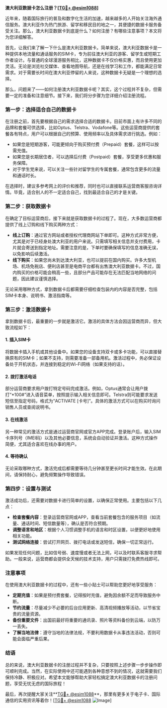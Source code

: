 **澳大利亚数据卡怎么注册？[[TG💪+ @esim1088](https://t.me/s/esim1088)]**

近年来，随着国际旅行的普及和数字化生活的加速，越来越多的人开始关注海外通信服务。澳大利亚作为热门旅游、留学和移民目的地之一，其便捷的数据卡服务备受关注。那么，澳大利亚数据卡到底是什么？如何注册？有哪些注意事项？本文将为您详细解答。

首先，让我们来了解一下什么是澳大利亚数据卡。简单来说，澳大利亚数据卡是一种提供本地流量和通话服务的SIM卡，专为前往澳大利亚的游客、留学生或短期工作者设计。与普通的全球漫游服务相比，这种数据卡不仅价格实惠，而且使用更加灵活。无论是浏览社交媒体、查看地图导航，还是在线学习和工作，都能满足日常需求。对于需要长时间在澳大利亚停留的人来说，这种数据卡无疑是一个理想的选择。

那么，问题来了——如何注册澳大利亚数据卡呢？其实，这个过程并不复杂，但需要一定的准备和注意细节。接下来，我们将分步骤为您详细介绍注册流程。

### **第一步：选择适合自己的数据卡**
在注册之前，首先要根据自己的需求选择合适的数据卡。目前市面上有许多不同的品牌和套餐可供选择，比如Optus、Telstra、Vodafone等。这些运营商提供的套餐各有特点，用户可以根据自己的预算、使用频率以及具体需求进行挑选。例如：
- 如果您是短期游客，可能更倾向于购买预付费（Prepaid）套餐，这样可以按需充值。
- 如果您是长期居住者，可以选择后付费（Postpaid）套餐，享受更多优惠和服务保障。
- 对于学生党来说，可以关注一些针对留学生的专属套餐，通常包含更多的流量和通话时长。

在选择时，建议多参考网上的评价和推荐，同时也可以直接联系运营商客服咨询详情。毕竟，适合别人的不一定适合自己，找到最适合自己的才是关键。

### **第二步：获取数据卡**
在确定了目标运营商后，接下来就是获取数据卡的过程了。现在，大多数运营商都提供了线上订购和线下购买两种方式：
- **线上订购**：通过官方网站或者授权代理商网站下单即可。这种方式非常方便，尤其是对于已经身处澳大利亚的用户来说。只需填写相关信息并支付费用，卡片就会寄送到指定地址。需要注意的是，下单时要确保填写的信息准确无误，以免影响后续激活。
- **线下购买**：如果您尚未到达澳大利亚，也可以提前在国内购买。许多大型机场、机场免税店、便利店甚至是电商平台都有出售澳大利亚数据卡。不过，国内购买的价格可能会稍高一些，且部分产品可能存在无法匹配当地网络的问题，因此建议谨慎选择。

无论采用哪种方式，拿到数据卡后都需要仔细检查包装内的内容是否完整，包括SIM卡本身、说明书、激活指南等。

### **第三步：激活数据卡**
拿到数据卡后，最重要的一步就是激活它。激活的具体方法会因运营商而异，但大致流程如下：

#### **1. 插入SIM卡**
将数据卡插入手机或其他设备中。如果您的设备支持双卡或多卡功能，可以直接替换原有的SIM卡；如果不支持，则需要准备一部备用机。激活过程中，务必保证设备处于开机状态，并连接到稳定的Wi-Fi网络（如果支持的话）。

#### **2. 拨打激活电话**
部分运营商要求用户拨打特定号码完成激活。例如，Optus通常会让用户拨打“*100#”进入语音菜单，按照提示输入相关信息即可。Telstra则可能要求发送短信至指定号码，格式为“ACTIVATE [卡号]”。具体的激活方式可以在购买时询问销售人员或查阅说明书。

#### **3. 在线激活**
另一种常见的激活方式是通过运营商官网或官方APP完成。登录账户后，输入SIM卡序列号（IMEI码）以及其他必要信息，系统会自动验证并激活。这种方式操作简便，尤其适合喜欢在线办事的用户。

#### **4. 等待确认**
无论采取哪种方式，激活完成后都需要等待几分钟甚至更长时间才能生效。在此期间，请保持耐心，避免频繁操作导致错误。

### **第四步：设置与测试**
激活成功后，还需要对数据卡进行简单的设置，以确保正常使用。主要包括以下几点：
- **检查套餐内容**：登录运营商官网或APP，查看当前套餐包含的服务项目（如流量、通话时间、短信数量等），确认是否符合预期。
- **调整语言和地区**：根据个人习惯调整手机的语言和时区设置，以便更好地使用相关功能。
- **测试网络连接**：尝试打开网页、拨打电话或发送短信，确保一切正常运行。

如果发现任何问题，比如信号弱、速度慢或者无法上网，可以及时联系客服寻求帮助。一般来说，运营商都会提供全天候的技术支持，用户只需拨打免费热线即可。

### **注意事项**
在使用澳大利亚数据卡的过程中，还有一些小贴士可以帮助您更好地享受服务：
- **定期充值**：如果是预付费套餐，记得按时充值，避免因余额不足而导致服务中断。
- **节约流量**：尽量减少不必要的后台应用更新、高清视频播放等活动，以节省宝贵的流量资源。
- **备份重要文件**：出国前最好将重要的通讯录、照片等资料备份到云端，以防万一丢失。
- **了解当地法律**：遵守当地的法律法规，不要利用数据卡从事违法活动，否则可能会面临严重后果。

### **结语**
总的来说，澳大利亚数据卡的注册过程并不复杂，只要按照上述步骤一步步操作即可顺利完成。当然，在实际使用中还可能遇到各种意想不到的情况，这就需要我们保持冷静、积极应对。希望本文能够帮助大家轻松搞定澳大利亚数据卡的注册问题，享受无忧无虑的国际旅程！

最后，再次提醒大家关注**[TG💪+ @esim1088](https://t.me/s/esim1088)**，那里有更多关于电子卡、国际通信的实用资讯等着你！[[TG💪+ @esim1088](https://t.me/s/esim1088) ![Image](https://i.postimg.cc/4NQfJmqS/Snipaste-2025-05-13-00-14-12.png)]
